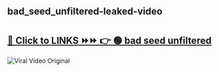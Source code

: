 
 ## bad_seed_unfiltered-leaked-video 

# <h2><a href="https://clipsfans.com/bad_seed_unfiltered&ref=git">🔗 Click to LINKS ⏩⏩ 👉 🟢 bad seed unfiltered </a></h2>

<a href="https://clipsfans.com/bad_seed_unfiltered&ref=git" rel="nofollow" data-target="animated-image.originalLink"><img src="https://i.ibb.co.com/xMMVF88/686577567.gif" alt="Viral Video Original" style="max-width: 100%; display: inline-block;" data-target="animated-image.originalImage"></a>
